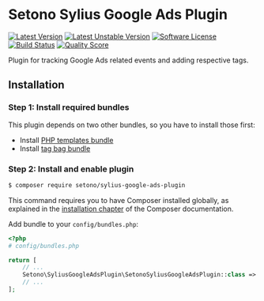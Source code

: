 # Setono Sylius Google Ads Plugin

[![Latest Version][ico-version]][link-packagist]
[![Latest Unstable Version][ico-unstable-version]][link-packagist]
[![Software License][ico-license]](LICENSE)
[![Build Status][ico-github-actions]][link-github-actions]
[![Quality Score][ico-code-quality]][link-code-quality]

Plugin for tracking Google Ads related events and adding respective tags.

## Installation

### Step 1: Install required bundles

This plugin depends on two other bundles, so you have to install those first:

- Install [PHP templates bundle](https://github.com/Setono/PhpTemplatesBundle)
- Install [tag bag bundle](https://github.com/Setono/TagBagBundle)

### Step 2: Install and enable plugin

```bash
$ composer require setono/sylius-google-ads-plugin
```

This command requires you to have Composer installed globally, as explained in the [installation chapter](https://getcomposer.org/doc/00-intro.md) of the Composer documentation.

Add bundle to your `config/bundles.php`:

```php
<?php
# config/bundles.php

return [
    // ...
    Setono\SyliusGoogleAdsPlugin\SetonoSyliusGoogleAdsPlugin::class => ['all' => true],
    // ...
];

```

[ico-version]: https://poser.pugx.org/setono/sylius-google-ads-plugin/v/stable
[ico-unstable-version]: https://poser.pugx.org/setono/sylius-google-ads-plugin/v/unstable
[ico-license]: https://poser.pugx.org/setono/sylius-google-ads-plugin/license
[ico-github-actions]: https://github.com/Setono/SyliusGoogleAdsPlugin/workflows/build/badge.svg
[ico-code-quality]: https://img.shields.io/scrutinizer/g/Setono/SyliusGoogleAdsPlugin.svg?style=flat-square

[link-packagist]: https://packagist.org/packages/setono/sylius-google-ads-plugin
[link-github-actions]: https://github.com/Setono/SyliusGoogleAdsPlugin/actions
[link-code-quality]: https://scrutinizer-ci.com/g/Setono/SyliusGoogleAdsPlugin
